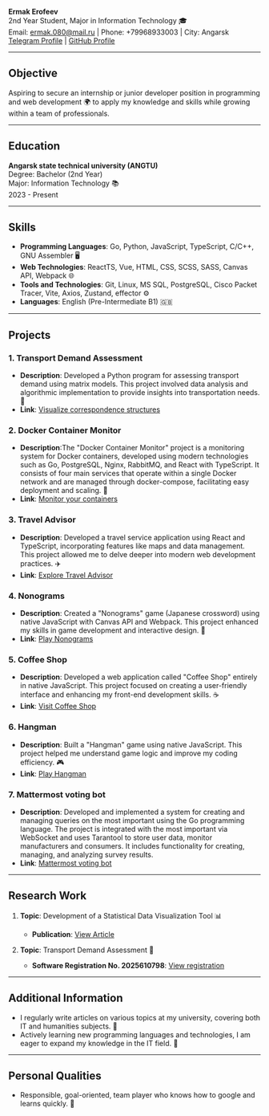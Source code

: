 **Ermak Erofeev**  
2nd Year Student, Major in Information Technology 🎓  
Email: ermak.080@mail.ru | Phone: +79968933003 | City: Angarsk
[Telegram Profile](https://t.me/yermaka) | [GitHub Profile](https://github.com/yermaka-a)

---

## Objective
Aspiring to secure an internship or junior developer position in programming and web development 🌍 to apply my knowledge and skills while growing within a team of professionals.

---

## Education
**Angarsk state technical university (ANGTU)**  
Degree: Bachelor (2nd Year)  
Major: Information Technology 📚  
2023 - Present

---

## Skills
- **Programming Languages**: Go, Python, JavaScript, TypeScript, C/C++, GNU Assembler 🖥️
- **Web Technologies**: ReactTS, Vue, HTML, CSS, SCSS, SASS, Canvas API, Webpack 🌐
- **Tools and Technologies**: Git, Linux, MS SQL, PostgreSQL, Cisco Packet Tracer, Vite, Axios, Zustand, effector ⚙️
- **Languages**: English (Pre-Intermediate B1) 🇬🇧

---

## Projects

### 1. Transport Demand Assessment
- **Description**: Developed a Python program for assessing transport demand using matrix models. This project involved data analysis and algorithmic implementation to provide insights into transportation needs. 🚗
- **Link**: [Visualize correspondence structures](https://github.com/yermaka-a/Transport-Demand-Assessment)

### 2. Docker Container Monitor
- **Description**:The "Docker Container Monitor" project is a monitoring system for Docker containers, developed using modern technologies such as Go, PostgreSQL, Nginx, RabbitMQ, and React with TypeScript. It consists of four main services that operate within a single Docker network and are managed through docker-compose, facilitating easy deployment and scaling. 🐳
- **Link**: [Monitor your containers](https://github.com/yermaka-a/Docker-Container-Monitor)

### 3. Travel Advisor
- **Description**: Developed a travel service application using React and TypeScript, incorporating features like maps and data management. This project allowed me to delve deeper into modern web development practices. ✈️
- **Link**: [Explore Travel Advisor](https://github.com/yermaka-a/Travel-Advisor)

### 4. Nonograms
- **Description**: Created a "Nonograms" game (Japanese crossword) using native JavaScript with Canvas API and Webpack. This project enhanced my skills in game development and interactive design. 🧩
- **Link**: [Play Nonograms](https://github.com/yermaka-a/nonograms)

### 5. Coffee Shop
- **Description**: Developed a web application called "Coffee Shop" entirely in native JavaScript. This project focused on creating a user-friendly interface and enhancing my front-end development skills. ☕
- **Link**: [Visit Coffee Shop](https://github.com/yermaka-a/coffee-house-week)

### 6. Hangman
- **Description**: Built a "Hangman" game using native JavaScript. This project helped me understand game logic and improve my coding efficiency. 🎮
- **Link**: [Play Hangman](https://github.com/yermaka-a/hangman)

### 7. Mattermost voting bot
 - **Description**: Developed and implemented a system for creating and managing queries on the most important using the Go programming language. The project is integrated with the most important via WebSocket and uses Tarantool to store user data, monitor manufacturers and consumers. It includes functionality for creating, managing, and analyzing survey results.
 - **Link**: [Mattermost voting bot](https://github.com/yermaka-a/mattermost-bot-api)


---

## Research Work 
1. **Topic**: Development of a Statistical Data Visualization Tool 📊
    - **Publication**: [View Article](https://angtu.editorum.ru/ru/nauka/article/84184/view)

2. **Topic**: Transport Demand Assessment 🚗
    - **Software Registration No. 2025610798**: [View registration](https://new.fips.ru/registers-doc-view/fips_servlet?DB=EVM&DocNumber=2025610798&TypeFile=html)
---

## Additional Information
- I regularly write articles on various topics at my university, covering both IT and humanities subjects. 📝
- Actively learning new programming languages and technologies, I am eager to expand my knowledge in the IT field. 🚀

---

## Personal Qualities
- Responsible, goal-oriented, team player who knows how to google and learns quickly. 🌟
